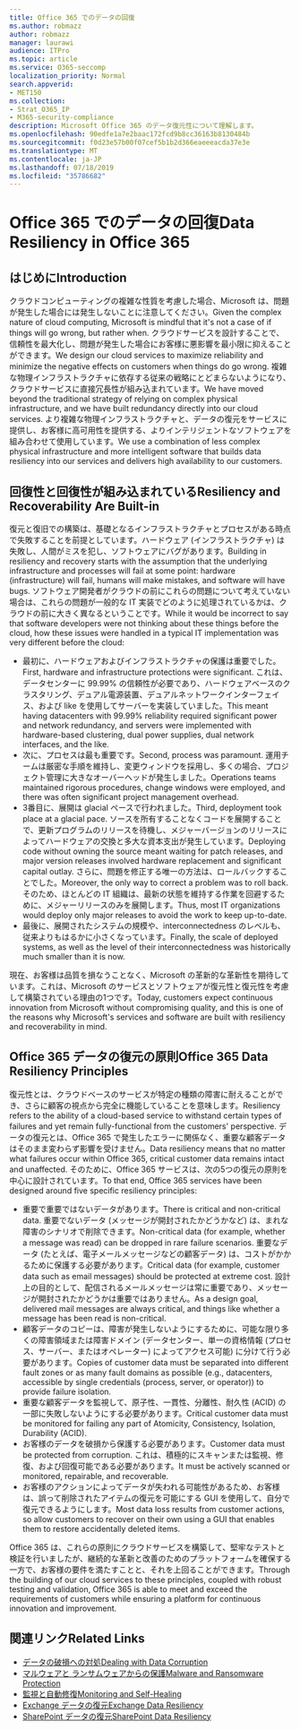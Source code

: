 ```yaml
---
title: Office 365 でのデータの回復
ms.author: robmazz
author: robmazz
manager: laurawi
audience: ITPro
ms.topic: article
ms.service: O365-seccomp
localization_priority: Normal
search.appverid:
- MET150
ms.collection:
- Strat_O365_IP
- M365-security-compliance
description: Microsoft Office 365 のデータ復元性について理解します。
ms.openlocfilehash: 90edfe1a7e2baac172fcd9b8cc36163b8130484b
ms.sourcegitcommit: f0d23e57b00f07cef5b1b2d366eaeeeacda37e3e
ms.translationtype: MT
ms.contentlocale: ja-JP
ms.lasthandoff: 07/18/2019
ms.locfileid: "35786682"
---
```

# <a name="data-resiliency-in-office-365"></a><span data-ttu-id="234b8-103">Office 365 でのデータの回復</span><span class="sxs-lookup"><span data-stu-id="234b8-103">Data Resiliency in Office 365</span></span>

## <a name="introduction"></a><span data-ttu-id="234b8-104">はじめに</span><span class="sxs-lookup"><span data-stu-id="234b8-104">Introduction</span></span>
<span data-ttu-id="234b8-105">クラウドコンピューティングの複雑な性質を考慮した場合、Microsoft は、問題が発生した場合には発生しないことに注意してください。</span><span class="sxs-lookup"><span data-stu-id="234b8-105">Given the complex nature of cloud computing, Microsoft is mindful that it's not a case of if things will go wrong, but rather when.</span></span> <span data-ttu-id="234b8-106">クラウドサービスを設計することで、信頼性を最大化し、問題が発生した場合にお客様に悪影響を最小限に抑えることができます。</span><span class="sxs-lookup"><span data-stu-id="234b8-106">We design our cloud services to maximize reliability and minimize the negative effects on customers when things do go wrong.</span></span> <span data-ttu-id="234b8-107">複雑な物理インフラストラクチャに依存する従来の戦略にとどまらないようになり、クラウドサービスに直接冗長性が組み込まれています。</span><span class="sxs-lookup"><span data-stu-id="234b8-107">We have moved beyond the traditional strategy of relying on complex physical infrastructure, and we have built redundancy directly into our cloud services.</span></span> <span data-ttu-id="234b8-108">より複雑な物理インフラストラクチャと、データの復元をサービスに提供し、お客様に高可用性を提供する、よりインテリジェントなソフトウェアを組み合わせて使用しています。</span><span class="sxs-lookup"><span data-stu-id="234b8-108">We use a combination of less complex physical infrastructure and more intelligent software that builds data resiliency into our services and delivers high availability to our customers.</span></span> 

## <a name="resiliency-and-recoverability-are-built-in"></a><span data-ttu-id="234b8-109">回復性と回復性が組み込まれている</span><span class="sxs-lookup"><span data-stu-id="234b8-109">Resiliency and Recoverability Are Built-in</span></span> 
<span data-ttu-id="234b8-110">復元と復旧での構築は、基礎となるインフラストラクチャとプロセスがある時点で失敗することを前提としています。ハードウェア (インフラストラクチャ) は失敗し、人間がミスを犯し、ソフトウェアにバグがあります。</span><span class="sxs-lookup"><span data-stu-id="234b8-110">Building in resiliency and recovery starts with the assumption that the underlying infrastructure and processes will fail at some point: hardware (infrastructure) will fail, humans will make mistakes, and software will have bugs.</span></span> <span data-ttu-id="234b8-111">ソフトウェア開発者がクラウドの前にこれらの問題について考えていない場合は、これらの問題が一般的な IT 実装でどのように処理されているかは、クラウドの前に大きく異なるということです。</span><span class="sxs-lookup"><span data-stu-id="234b8-111">While it would be incorrect to say that software developers were not thinking about these things before the cloud, how these issues were handled in a typical IT implementation was very different before the cloud:</span></span> 
- <span data-ttu-id="234b8-112">最初に、ハードウェアおよびインフラストラクチャの保護は重要でした。</span><span class="sxs-lookup"><span data-stu-id="234b8-112">First, hardware and infrastructure protections were significant.</span></span> <span data-ttu-id="234b8-113">これは、データセンターに 99.99% の信頼性が必要であり、ハードウェアベースのクラスタリング、デュアル電源装置、デュアルネットワークインターフェイス、および like を使用してサーバーを実装していました。</span><span class="sxs-lookup"><span data-stu-id="234b8-113">This meant having datacenters with 99.99% reliability required significant power and network redundancy, and servers were implemented with hardware-based clustering, dual power supplies, dual network interfaces, and the like.</span></span> 
- <span data-ttu-id="234b8-114">次に、プロセスは最も重要です。</span><span class="sxs-lookup"><span data-stu-id="234b8-114">Second, process was paramount.</span></span> <span data-ttu-id="234b8-115">運用チームは厳密な手順を維持し、変更ウィンドウを採用し、多くの場合、プロジェクト管理に大きなオーバーヘッドが発生しました。</span><span class="sxs-lookup"><span data-stu-id="234b8-115">Operations teams maintained rigorous procedures, change windows were employed, and there was often significant project management overhead.</span></span> 
- <span data-ttu-id="234b8-116">3番目に、展開は glacial ペースで行われました。</span><span class="sxs-lookup"><span data-stu-id="234b8-116">Third, deployment took place at a glacial pace.</span></span> <span data-ttu-id="234b8-117">ソースを所有することなくコードを展開することで、更新プログラムのリリースを待機し、メジャーバージョンのリリースによってハードウェアの交換と多大な資本支出が発生しています。</span><span class="sxs-lookup"><span data-stu-id="234b8-117">Deploying code without owning the source meant waiting for patch releases, and major version releases involved hardware replacement and significant capital outlay.</span></span> <span data-ttu-id="234b8-118">さらに、問題を修正する唯一の方法は、ロールバックすることでした。</span><span class="sxs-lookup"><span data-stu-id="234b8-118">Moreover, the only way to correct a problem was to roll back.</span></span> <span data-ttu-id="234b8-119">そのため、ほとんどの IT 組織は、最新の状態を維持する作業を回避するために、メジャーリリースのみを展開します。</span><span class="sxs-lookup"><span data-stu-id="234b8-119">Thus, most IT organizations would deploy only major releases to avoid the work to keep up-to-date.</span></span> 
- <span data-ttu-id="234b8-120">最後に、展開されたシステムの規模や、interconnectedness のレベルも、従来よりもはるかに小さくなっています。</span><span class="sxs-lookup"><span data-stu-id="234b8-120">Finally, the scale of deployed systems, as well as the level of their interconnectedness was historically much smaller than it is now.</span></span> 

<span data-ttu-id="234b8-121">現在、お客様は品質を損なうことなく、Microsoft の革新的な革新性を期待しています。これは、Microsoft のサービスとソフトウェアが復元性と復元性を考慮して構築されている理由の1つです。</span><span class="sxs-lookup"><span data-stu-id="234b8-121">Today, customers expect continuous innovation from Microsoft without compromising quality, and this is one of the reasons why Microsoft's services and software are built with resiliency and recoverability in mind.</span></span> 

## <a name="office-365-data-resiliency-principles"></a><span data-ttu-id="234b8-122">Office 365 データの復元の原則</span><span class="sxs-lookup"><span data-stu-id="234b8-122">Office 365 Data Resiliency Principles</span></span> 
<span data-ttu-id="234b8-123">復元性とは、クラウドベースのサービスが特定の種類の障害に耐えることができ、さらに顧客の視点から完全に機能していることを意味します。</span><span class="sxs-lookup"><span data-stu-id="234b8-123">Resiliency refers to the ability of a cloud-based service to withstand certain types of failures and yet remain fully-functional from the customers' perspective.</span></span> <span data-ttu-id="234b8-124">データの復元とは、Office 365 で発生したエラーに関係なく、重要な顧客データはそのまま変わらず影響を受けません。</span><span class="sxs-lookup"><span data-stu-id="234b8-124">Data resiliency means that no matter what failures occur within Office 365, critical customer data remains intact and unaffected.</span></span> <span data-ttu-id="234b8-125">そのために、Office 365 サービスは、次の5つの復元の原則を中心に設計されています。</span><span class="sxs-lookup"><span data-stu-id="234b8-125">To that end, Office 365 services have been designed around five specific resiliency principles:</span></span> 
- <span data-ttu-id="234b8-126">重要で重要ではないデータがあります。</span><span class="sxs-lookup"><span data-stu-id="234b8-126">There is critical and non-critical data.</span></span> <span data-ttu-id="234b8-127">重要でないデータ (メッセージが開封されたかどうかなど) は、まれな障害のシナリオで削除できます。</span><span class="sxs-lookup"><span data-stu-id="234b8-127">Non-critical data (for example, whether a message was read) can be dropped in rare failure scenarios.</span></span> <span data-ttu-id="234b8-128">重要なデータ (たとえば、電子メールメッセージなどの顧客データ) は、コストがかかるために保護する必要があります。</span><span class="sxs-lookup"><span data-stu-id="234b8-128">Critical data (for example, customer data such as email messages) should be protected at extreme cost.</span></span> <span data-ttu-id="234b8-129">設計上の目的として、配信されるメールメッセージは常に重要であり、メッセージが開封されたかどうかは重要ではありません。</span><span class="sxs-lookup"><span data-stu-id="234b8-129">As a design goal, delivered mail messages are always critical, and things like whether a message has been read is non-critical.</span></span> 
- <span data-ttu-id="234b8-130">顧客データのコピーは、障害が発生しないようにするために、可能な限り多くの障害領域または障害ドメイン (データセンター、単一の資格情報 (プロセス、サーバー、またはオペレーター) によってアクセス可能) に分けて行う必要があります。</span><span class="sxs-lookup"><span data-stu-id="234b8-130">Copies of customer data must be separated into different fault zones or as many fault domains as possible (e.g., datacenters, accessible by single credentials (process, server, or operator)) to provide failure isolation.</span></span> 
- <span data-ttu-id="234b8-131">重要な顧客データを監視して、原子性、一貫性、分離性、耐久性 (ACID) の一部に失敗しないようにする必要があります。</span><span class="sxs-lookup"><span data-stu-id="234b8-131">Critical customer data must be monitored for failing any part of Atomicity, Consistency, Isolation, Durability (ACID).</span></span> 
- <span data-ttu-id="234b8-132">お客様のデータを破損から保護する必要があります。</span><span class="sxs-lookup"><span data-stu-id="234b8-132">Customer data must be protected from corruption.</span></span> <span data-ttu-id="234b8-133">これは、積極的にスキャンまたは監視、修復、および回復可能である必要があります。</span><span class="sxs-lookup"><span data-stu-id="234b8-133">It must be actively scanned or monitored, repairable, and recoverable.</span></span> 
- <span data-ttu-id="234b8-134">お客様のアクションによってデータが失われる可能性があるため、お客様は、誤って削除されたアイテムの復元を可能にする GUI を使用して、自分で復元できるようにします。</span><span class="sxs-lookup"><span data-stu-id="234b8-134">Most data loss results from customer actions, so allow customers to recover on their own using a GUI that enables them to restore accidentally deleted items.</span></span> 
 
<span data-ttu-id="234b8-135">Office 365 は、これらの原則にクラウドサービスを構築して、堅牢なテストと検証を行いましたが、継続的な革新と改善のためのプラットフォームを確保する一方で、お客様の要件を満たすことと、それを上回ることができます。</span><span class="sxs-lookup"><span data-stu-id="234b8-135">Through the building of our cloud services to these principles, coupled with robust testing and validation, Office 365 is able to meet and exceed the requirements of customers while ensuring a platform for continuous innovation and improvement.</span></span> 

## <a name="related-links"></a><span data-ttu-id="234b8-136">関連リンク</span><span class="sxs-lookup"><span data-stu-id="234b8-136">Related Links</span></span>

- [<span data-ttu-id="234b8-137">データの破損への対処</span><span class="sxs-lookup"><span data-stu-id="234b8-137">Dealing with Data Corruption</span></span>](office-365-dealing-with-data-corruption.md)
- [<span data-ttu-id="234b8-138">マルウェアと ランサムウェアからの保護</span><span class="sxs-lookup"><span data-stu-id="234b8-138">Malware and Ransomware Protection</span></span>](office-365-malware-and-ransomware-protection.md)
- [<span data-ttu-id="234b8-139">監視と自動修復</span><span class="sxs-lookup"><span data-stu-id="234b8-139">Monitoring and Self-Healing</span></span>](office-365-monitoring-and-self-healing.md)
- [<span data-ttu-id="234b8-140">Exchange データの復元</span><span class="sxs-lookup"><span data-stu-id="234b8-140">Exchange Data Resiliency</span></span>](office-365-exchange-data-resiliency.md)
- [<span data-ttu-id="234b8-141">SharePoint データの復元</span><span class="sxs-lookup"><span data-stu-id="234b8-141">SharePoint Data Resiliency</span></span>](office-365-sharepoint-data-resiliency.md)
